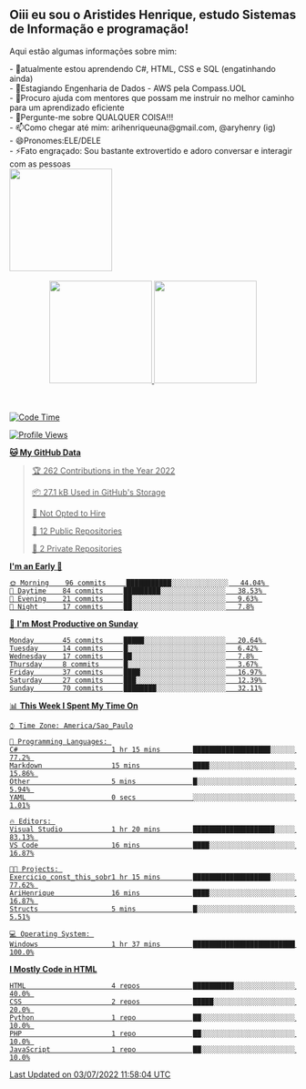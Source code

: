 ## Oiii eu sou o Aristides Henrique, estudo Sistemas de Informação e programação!


Aqui estão algumas informações sobre mim:

<!DOCTYPE html>
<html lang="en">
<head>
  <meta charset="UTF-8">
  <meta http-equiv="X-UA-Compatible" content="IE=edge">
  <meta name="viewport" content="width=device-width, initial-scale=1.0">
  <link rel="stylesheet" href="style/style.css">
  <title>Document</title>
</head>
<body>
<div>
- 🌱atualmente estou aprendendo C#, HTML, CSS e SQL (engatinhando ainda)
<div>
- 👯Estagiando Engenharia de Dados - AWS pela Compass.UOL 
<div>
- 🤔Procuro ajuda com mentores que possam me instruir no melhor caminho para um aprendizado eficiente
<div>
- 💬Pergunte-me sobre QUALQUER COISA!!! 
<div>
- 📫Como chegar até mim: arihenriqueuna@gmail.com, @aryhenry (ig)
<div>
- 😄Pronomes:ELE/DELE
<div>
- ⚡Fato engraçado: Sou bastante extrovertido e adoro conversar e interagir com as pessoas
</div>
</div>
</div>
</div>
</div>
</div>
</div>

<div class="avatar">
<img height="180em" src="https://cdn.discordapp.com/attachments/993134182769381389/993134239056932904/download20220700093437.png"/>
</div>

</body>
</html>


<br/>
<div align="center">
  <a href="https://github.com/arihenrique">
  <img height="180em" src="https://github-readme-stats.vercel.app/api?username=arihenrique&show_icons=true&theme=dracula&include_all_commits=true&count_private=true"/>
  <img height="180em" src="https://github-readme-stats.vercel.app/api/top-langs/?username=arihenrique&layout=compact&langs_count=7&theme=dracula"/>
</div><br/><br/>

  

  
<!--START_SECTION:waka-->
![Code Time](http://img.shields.io/badge/Code%20Time-0%20secs-blue)

![Profile Views](http://img.shields.io/badge/Profile%20Views-443-blue)

**🐱 My GitHub Data** 

> 🏆 262 Contributions in the Year 2022
 > 
> 📦 27.1 kB Used in GitHub's Storage 
 > 
> 🚫 Not Opted to Hire
 > 
> 📜 12 Public Repositories 
 > 
> 🔑 2 Private Repositories  
 > 
**I'm an Early 🐤** 

```text
🌞 Morning    96 commits     ███████████░░░░░░░░░░░░░░   44.04% 
🌆 Daytime    84 commits     █████████░░░░░░░░░░░░░░░░   38.53% 
🌃 Evening    21 commits     ██░░░░░░░░░░░░░░░░░░░░░░░   9.63% 
🌙 Night      17 commits     ██░░░░░░░░░░░░░░░░░░░░░░░   7.8%

```
📅 **I'm Most Productive on Sunday** 

```text
Monday       45 commits     █████░░░░░░░░░░░░░░░░░░░░   20.64% 
Tuesday      14 commits     █░░░░░░░░░░░░░░░░░░░░░░░░   6.42% 
Wednesday    17 commits     ██░░░░░░░░░░░░░░░░░░░░░░░   7.8% 
Thursday     8 commits      █░░░░░░░░░░░░░░░░░░░░░░░░   3.67% 
Friday       37 commits     ████░░░░░░░░░░░░░░░░░░░░░   16.97% 
Saturday     27 commits     ███░░░░░░░░░░░░░░░░░░░░░░   12.39% 
Sunday       70 commits     ████████░░░░░░░░░░░░░░░░░   32.11%

```


📊 **This Week I Spent My Time On** 

```text
⌚︎ Time Zone: America/Sao_Paulo

💬 Programming Languages: 
C#                       1 hr 15 mins        ███████████████████░░░░░░   77.2% 
Markdown                 15 mins             ████░░░░░░░░░░░░░░░░░░░░░   15.86% 
Other                    5 mins              █░░░░░░░░░░░░░░░░░░░░░░░░   5.94% 
YAML                     0 secs              ░░░░░░░░░░░░░░░░░░░░░░░░░   1.01%

🔥 Editors: 
Visual Studio            1 hr 20 mins        ████████████████████░░░░░   83.13% 
VS Code                  16 mins             ████░░░░░░░░░░░░░░░░░░░░░   16.87%

🐱‍💻 Projects: 
Exercicio_const_this_sobr1 hr 15 mins        ███████████████████░░░░░░   77.62% 
AriHenrique              16 mins             ████░░░░░░░░░░░░░░░░░░░░░   16.87% 
Structs                  5 mins              █░░░░░░░░░░░░░░░░░░░░░░░░   5.51%

💻 Operating System: 
Windows                  1 hr 37 mins        █████████████████████████   100.0%

```

**I Mostly Code in HTML** 

```text
HTML                     4 repos             ██████████░░░░░░░░░░░░░░░   40.0% 
CSS                      2 repos             █████░░░░░░░░░░░░░░░░░░░░   20.0% 
Python                   1 repo              ██░░░░░░░░░░░░░░░░░░░░░░░   10.0% 
PHP                      1 repo              ██░░░░░░░░░░░░░░░░░░░░░░░   10.0% 
JavaScript               1 repo              ██░░░░░░░░░░░░░░░░░░░░░░░   10.0%

```



 Last Updated on 03/07/2022 11:58:04 UTC
<!--END_SECTION:waka-->
